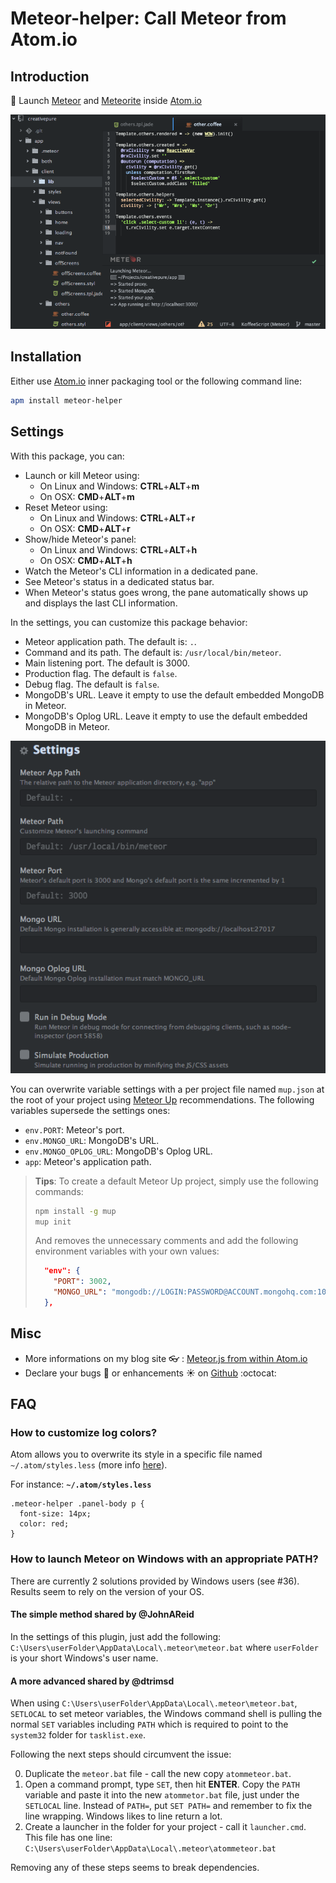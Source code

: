 # Meteor-helper: Call Meteor from Atom.io

## Introduction
:rocket: Launch [Meteor](https://www.meteor.com/)
and [Meteorite](https://atmospherejs.com/) inside [Atom.io](https://atom.io/)

![Meteor.js from Atom.io](https://raw.githubusercontent.com/PEM--/meteor-helper/master/assets/capture.png)

## Installation
Either use [Atom.io](https://atom.io/) inner packaging tool or the following
command line:
```bash
apm install meteor-helper
```

## Settings
With this package, you can:
* Launch or kill Meteor using:
  * On Linux and Windows: **CTRL**+**ALT**+**m**
  * On OSX: **CMD**+**ALT**+**m**
* Reset Meteor using:
  * On Linux and Windows: **CTRL**+**ALT**+**r**
  * On OSX: **CMD**+**ALT**+**r**
* Show/hide Meteor's panel:
  * On Linux and Windows: **CTRL**+**ALT**+**h**
  * On OSX: **CMD**+**ALT**+**h**
* Watch the Meteor's CLI information in a dedicated pane.
* See Meteor's status in a dedicated status bar.
* When Meteor's status goes wrong, the pane automatically shows up and displays
  the last CLI information.

In the settings, you can customize this package behavior:
* Meteor application path. The default is: `.`.
* Command and its path. The default is: `/usr/local/bin/meteor`.
* Main listening port. The default is 3000.
* Production flag. The default is `false`.
* Debug flag. The default is `false`.
* MongoDB's URL. Leave it empty to use the default embedded MongoDB in Meteor.
* MongoDB's Oplog URL. Leave it empty to use the default embedded MongoDB in Meteor.

![Settings](https://raw.githubusercontent.com/PEM--/meteor-helper/master/assets/settings.png)

You can overwrite variable settings with a per project file named `mup.json` at
the root of your project using [Meteor Up](https://github.com/arunoda/meteor-up)
recommendations. The following variables supersede the settings ones:
* `env.PORT`: Meteor's port.
* `env.MONGO_URL`: MongoDB's URL.
* `env.MONGO_OPLOG_URL`: MongoDB's Oplog URL.
* `app`: Meteor's application path.

> **Tips**: To create a default Meteor Up project, simply use the following
> commands:
> ```bash
> npm install -g mup
> mup init
> ```
> And removes the unnecessary comments and add the following environment
> variables with your own values:
> ```json
>   "env": {
>     "PORT": 3002,
>     "MONGO_URL": "mongodb://LOGIN:PASSWORD@ACCOUNT.mongohq.com:10023/MyApp",
>   },
> ```

## Misc
* More informations on my blog site :eyeglasses: : [Meteor.js from within Atom.io](http://pem-musing.blogspot.com/2014/07/meteorjs-from-within-atomio-full-stack.html)
* Declare your bugs :bug: or enhancements :sunny: on
  [Github](https://github.com/PEM--/meteor-helper/issues?state=open) :octocat:

## FAQ
### How to customize log colors?
Atom allows you to overwrite its style in a specific file named
`~/.atom/styles.less` (more info [here](https://atom.io/docs/v0.61.0/customizing-atom)).

For instance: **`~/.atom/styles.less`**
```less
.meteor-helper .panel-body p {
  font-size: 14px;
  color: red;
}
```
### How to launch Meteor on Windows with an appropriate PATH?
There are currently 2 solutions provided by Windows users (see #36). Results
seem to rely on the version of your OS.
#### The simple method shared by @JohnAReid
In the settings of this plugin, just add the following:
`C:\Users\userFolder\AppData\Local\.meteor\meteor.bat`
where `userFolder` is your short Windows's user name.
#### A more advanced shared by @dtrimsd
When using `C:\Users\userFolder\AppData\Local\.meteor\meteor.bat`, `SETLOCAL`
to set meteor variables, the Windows command shell is pulling the normal `SET`
variables including `PATH` which is required to point to the `system32` folder
for `tasklist.exe`.

Following the next steps should circumvent the issue:

0. Duplicate the `meteor.bat` file - call the new copy `atommeteor.bat`.
0. Open a command prompt, type `SET`, then hit **ENTER**. Copy the `PATH` variable
  and paste it into the new `atommetor.bat` file, just under the `SETLOCAL`
  line. Instead of `PATH=`, put `SET PATH=` and remember to fix the line
  wrapping. Windows likes to line return a lot.
0. Create a launcher in the folder for your project - call it `launcher.cmd`.
  This file has one line: `C:\Users\userFolder\AppData\Local\.meteor\atommeteor.bat`

Removing any of these steps seems to break dependencies.
